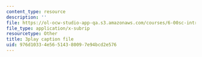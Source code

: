 ```yaml
---
content_type: resource
description: ''
file: https://ol-ocw-studio-app-qa.s3.amazonaws.com/courses/6-00sc-introduction-to-computer-science-and-programming-spring-2011/976d10334e56514380097e94bcd2e576_SLvTCHhu5SE.vtt
file_type: application/x-subrip
resourcetype: Other
title: 3play caption file
uid: 976d1033-4e56-5143-8009-7e94bcd2e576
---
```

